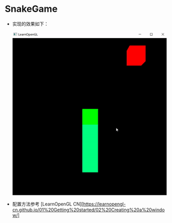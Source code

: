# SnakeGame
- 实现的效果如下：

  ![](snake_demo.gif)

- 配置方法参考 [LearnOpenGL CN][https://learnopengl-cn.github.io/01%20Getting%20started/02%20Creating%20a%20window/]

  